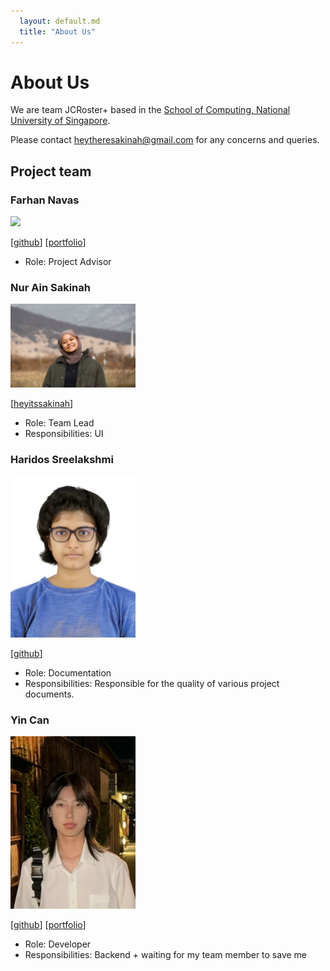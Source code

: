```yaml
---
  layout: default.md
  title: "About Us"
---
```


# About Us

We are team JCRoster+ based in the [School of Computing, National University of Singapore](http://www.comp.nus.edu.sg).

Please contact heytheresakinah@gmail.com for any concerns and queries.

## Project team

### Farhan Navas

<img src="images/farhan-navas.png" width="200px">

[//]: # ([[homepage]&#40;http://www.comp.nus.edu.sg/~damithch&#41;])
[[github](https://github.com/farhan-navas)]
[[portfolio](https://github.com/farhan-navas)]

* Role: Project Advisor

### Nur Ain Sakinah

<img src="images/heyitssakinah.png" width="200px">

[[heyitssakinah](http://github.com/heyitssakinah)]

* Role: Team Lead
* Responsibilities: UI

### Haridos Sreelakshmi

<img src="images/sreelakshmiharidos.png" width="200px">

[[github](http://github.com/sreelakshmiharidos)]

* Role: Documentation
* Responsibilities: Responsible for the quality of various project documents.

### Yin Can

<img src="images/ypuppy.png" width="200px">

[[github](http://github.com/ypuppy)]
[[portfolio](team/ypuppy.md)]

* Role: Developer
* Responsibilities: Backend + waiting for my team member to save me
